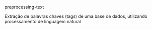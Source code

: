 
preprocessing-text

Extração de palavras chaves (tags) de uma base de dados, utilizando processamento de linguagem natural
